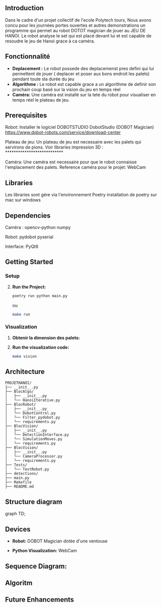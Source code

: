 ## Introduction

Dans le cadre d'un projet collectif de l'ecole Polytech tours, Nous avons concu pour les journées portes ouvertes et autres demonstrations un programme qui permet au robot DOTOT magician de jouer au JEU DE HANOI. Le robot analyse le set qui est placé devant lui et est capable de resoudre le jeu de Hanoi grace à ca caméra.


## Fonctionnalité 

- **Deplacement :** Le robot possede des deplacemenst pres defini qui lui permettent de jouer ( deplacer et poser aux bons endroit les palets) pendant toute sla durée du jeu
- **Algorithme :** Le robot est capable grace a un algorithme de definir son prochain coup basé sur la vision du jeu en temps réel
- **Caméra:** Une caméra est installé sur la tete du robot pour visualiser en temps réel le plateau de jeu.

## Prerequisites

Robot: 
    Installer le logiciel DOBOTSTUDIO DobotStudio (DOBOT Magician)
    https://www.dobot-robots.com/service/download-center

Plateau de jeu:
    Un plateau de jeu est necessaire avec les palets qui servirons de pions.
    Voir libraries impression 3D : ***************************

Caméra:
    Une caméra est necessaire pour que le robot connaisse l'emplacement des palets.
    Reference caméra pour le projet: WebCam 



## Libraries

Les libraries sont gére via l'environnement Poetry 
installation de poetry 
    sur mac 
    sur windows

## Dependencies

Caméra :
opencv-python
numpy 

Robot:
pydobot
pyserial

Interface:
PyQt6

## Getting Started

### Setup


2. **Run the Project:**
    ```bash
    poetry run python main.py
    ```
    ou 
    ```bash
    make run 
    ```

### Visualization


1. **Obtenir la dimension des palets:** 

2. **Run the visualization code:**
    ```bash
    make vision
    ```

## Architecture

```
PROJETHANOI/
├── __init__.py
├── BlocAlgo/
│   ├── __init__.py
│   └── HanoiIterative.py
├── BlocRobot/
│   ├── __init__.py
│   └── DobotControl.py
│   └── Filter_pydobot.py
│   └── requirements.py
├── BlocVision/
│   ├── __init__.py
│   └── DetectionInterface.py
│   └── SimulationMoves.py
│   └── requirements.py
├── BlocVision/
│   ├── __init__.py
│   └── CameraProcessor.py
│   └── requirements.py
├── Tests/
│   └── TestRobot.py
├── detections/
├── main.py
├── Makefile
├── README.md
```

## Structure diagram 

graph TD;


## Devices


- **Robot:** DOBOT Magician dotée d'une ventouse 

- **Python Visualization:** WebCam 

## Sequence Diagram: 


## Algoritm


## Future Enhancements
